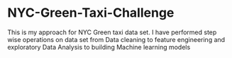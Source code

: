 # NYC-Green-Taxi-Challenge
This is my approach for NYC Green taxi data set. I have performed step wise operations on data set from Data cleaning to feature engineering and exploratory Data Analysis to building Machine learning models
